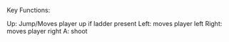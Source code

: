 Key Functions:

Up: Jump/Moves player up if ladder present
Left: moves player left
Right: moves player right
A: shoot 


